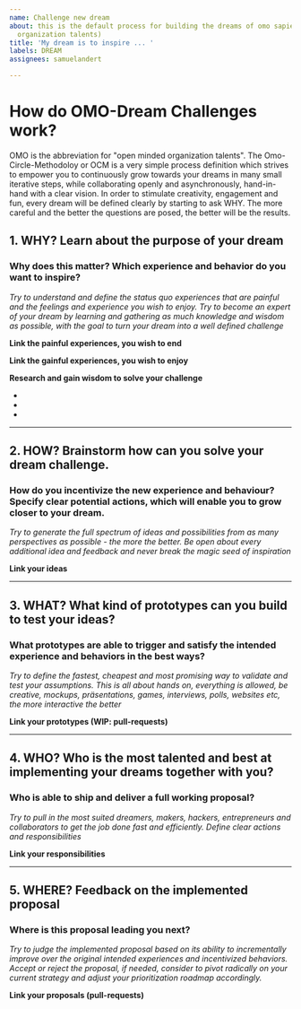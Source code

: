 ```yaml
---
name: Challenge new dream
about: this is the default process for building the dreams of omo sapiens (open minded
  organization talents)
title: 'My dream is to inspire ... '
labels: DREAM
assignees: samuelandert

---
```


# How do OMO-Dream Challenges work?
OMO is the abbreviation for "open minded organization talents". The Omo-Circle-Methodoloy or OCM is a very simple process definition which strives to empower you to continuously grow towards your dreams in many small iterative steps, while collaborating openly and asynchronously, hand-in-hand with a clear vision.
In order to stimulate creativity, engagement and fun, every dream will be defined clearly by starting to ask WHY. The more careful and the better the questions are posed, the better will be the results.

## 1. WHY? Learn about the purpose of your dream

### Why does this matter? Which experience and behavior do you want to inspire? 
_Try to understand and define the status quo experiences that are painful and the feelings and experience you wish to enjoy. Try to become an expert of your dream by learning and gathering as much knowledge and wisdom as possible, with the goal to turn your dream into a well defined challenge_ 

**Link the painful experiences, you wish to end**   



**Link the gainful experiences, you wish to enjoy**



**Research and gain wisdom to solve your challenge**

-
-
-

___ 
## 2. HOW? Brainstorm how can you solve your dream challenge. 

### How do you incentivize the new experience and behaviour? Specify clear potential actions, which will enable you to grow closer to your dream. 
_Try to generate the full spectrum of ideas and possibilities from as many perspectives as possible - the more the better. Be open about every additional idea and feedback and never break the magic seed of inspiration_

**Link your ideas** 



___
## 3. WHAT? What kind of prototypes can you build to test your ideas?

### What prototypes are able to trigger and satisfy the intended experience and behaviors in the best ways? 
_Try to define the fastest, cheapest and most promising way to validate and test your assumptions. This is all about hands on, everything is allowed, be creative, mockups, präsentations, games, interviews, polls, websites etc, the more interactive the better_

**Link your prototypes (WIP: pull-requests)**



___
## 4. WHO? Who is the most talented and best at implementing your dreams together with you?

### Who is able to ship and deliver a full working proposal?
_Try to pull in the most suited dreamers, makers, hackers, entrepreneurs and collaborators to get the job done fast and efficiently. Define clear actions and responsibilities_

**Link your responsibilities**



___
## 5. WHERE? Feedback on the implemented proposal

### Where is this proposal leading you next?
_Try to judge the implemented proposal based on its ability to incrementally improve over the original intended experiences and incentivized behaviors. Accept or reject the proposal, if needed, consider to pivot radically on your current strategy and adjust your prioritization roadmap accordingly._

**Link your proposals (pull-requests)**
